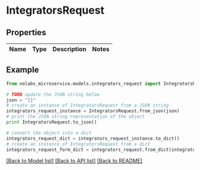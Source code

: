 # IntegratorsRequest


## Properties

Name | Type | Description | Notes
------------ | ------------- | ------------- | -------------

## Example

```python
from nolabs_microservice.models.integrators_request import IntegratorsRequest

# TODO update the JSON string below
json = "{}"
# create an instance of IntegratorsRequest from a JSON string
integrators_request_instance = IntegratorsRequest.from_json(json)
# print the JSON string representation of the object
print IntegratorsRequest.to_json()

# convert the object into a dict
integrators_request_dict = integrators_request_instance.to_dict()
# create an instance of IntegratorsRequest from a dict
integrators_request_form_dict = integrators_request.from_dict(integrators_request_dict)
```
[[Back to Model list]](../README.md#documentation-for-models) [[Back to API list]](../README.md#documentation-for-api-endpoints) [[Back to README]](../README.md)


